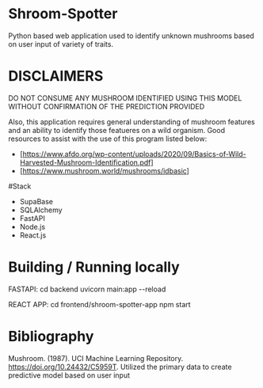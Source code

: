 # Shroom-Spotter
Python based web application used to identify unknown mushrooms based on user input of variety of traits. 

# DISCLAIMERS
DO NOT CONSUME ANY MUSHROOM IDENTIFIED USING THIS MODEL WITHOUT CONFIRMATION OF THE PREDICTION PROVIDED

Also, this application requires general understanding of mushroom features and an ability to identify those featueres on a wild organism.
Good resources to assist with the use of this program listed below:
- [https://www.afdo.org/wp-content/uploads/2020/09/Basics-of-Wild-Harvested-Mushroom-Identification.pdf]
- [https://www.mushroom.world/mushrooms/idbasic]

#Stack
- SupaBase
- SQLAlchemy
- FastAPI
- Node.js
- React.js

# Building / Running locally
FASTAPI:
cd backend
uvicorn main:app --reload

REACT APP:
cd frontend/shroom-spotter-app
npm start

# Bibliography
Mushroom. (1987). UCI Machine Learning Repository. https://doi.org/10.24432/C5959T.
Utilized the primary data to create predictive model based on user input
